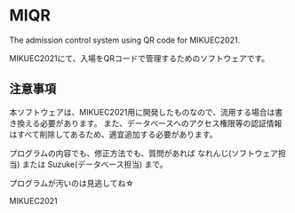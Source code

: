 # MIQR
The admission control system using QR code for MIKUEC2021.

MIKUEC2021にて、入場をQRコードで管理するためのソフトウェアです。

## 注意事項

本ソフトウェアは、MIKUEC2021用に開発したものなので、流用する場合は書き換える必要があります。
また、データベースへのアクセス権限等の認証情報はすべて削除してあるため、適宜追加する必要があります。

プログラムの内容でも、修正方法でも、質問があれば なれんじ(ソフトウェア担当) または Suzuke(データベース担当) まで。

プログラムが汚いのは見逃してね☆

MIKUEC2021
